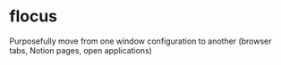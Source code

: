 # flocus
Purposefully move from one window configuration to another (browser tabs, Notion pages, open applications)
